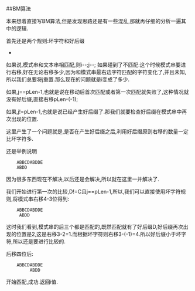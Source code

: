 ##BM算法

本来想着直接写BM算法,但是发现思路还是有一些混乱,那就再仔细的分析一遍其中的逻辑.

首先还是两个规则:坏字符和好后缀

- 

如果说,模式串和文本串相匹配,则i--;j--;
如果碰到了不匹配:这个时候模式串要进行右移,好在无论右移多少,因为和模式串最右边字符匹配的字符变化了,并且未知,所以我们总要将j重置.那么现在的问题就是i变成了多少.

如果,j==pLen-1,也就是说在移动后首次匹配或者第一次匹配就失败了,这种情况就没有好后缀,直接右移pLen-(-1);

如果,j!=pLen-1,也就是说已经产生好后缀了.那我们就要检查好后缀在模式串中再次出现的位置.

这里产生了一个问题就是,是否在产生好后缀之后,利用好后缀原则右移的数量一定比坏字符多.

还是举例说明

		ABBCDABDDE
		ABDD

因为很多东西现在不解决,以后还是会解决,所以就在这里一并解决了.

我们开始进行第一次的比较,D!=C且j==pLen-1,所以,我们可以直接使用坏字符规则,将模式串右移4-3位得到:

		ABBCDABDDE
		 ABDD

这时我们看到,模式串的后三个都是匹配的,既然匹配就有了好后缀D,好后缀再次出现的位置是2,这是右移3-2=1.而根据坏字符则右移3-(-1)=4.所以好后缀小于坏字符,所以还是要进行比较的.

后移四位后:

		ABBCDABDDE
		     ABDD

开始匹配,成功.返回i值.

